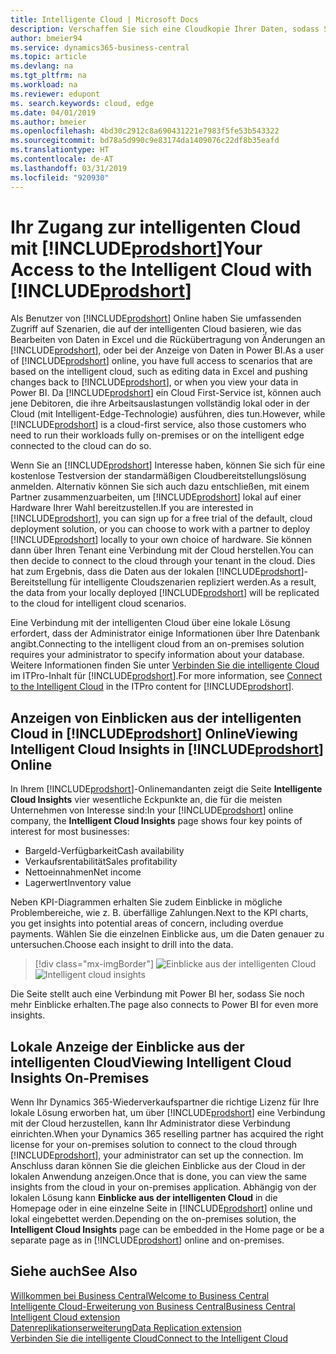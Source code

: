 ```yaml
---
title: Intelligente Cloud | Microsoft Docs
description: Verschaffen Sie sich eine Cloudkopie Ihrer Daten, sodass Sie mit der intelligenten Cloud verbunden sind.
author: bmeier94
ms.service: dynamics365-business-central
ms.topic: article
ms.devlang: na
ms.tgt_pltfrm: na
ms.workload: na
ms.reviewer: edupont
ms. search.keywords: cloud, edge
ms.date: 04/01/2019
ms.author: bmeier
ms.openlocfilehash: 4bd30c2912c8a690431221e7983f5fe53b543322
ms.sourcegitcommit: bd78a5d990c9e83174da1409076c22df8b35eafd
ms.translationtype: HT
ms.contentlocale: de-AT
ms.lasthandoff: 03/31/2019
ms.locfileid: "920930"
---
```

# <a name="your-access-to-the-intelligent-cloud-with-includeprodshortincludesprodshortmd"></a><span data-ttu-id="8d0a8-103">Ihr Zugang zur intelligenten Cloud mit [!INCLUDE[prodshort](includes/prodshort.md)]</span><span class="sxs-lookup"><span data-stu-id="8d0a8-103">Your Access to the Intelligent Cloud with [!INCLUDE[prodshort](includes/prodshort.md)]</span></span>

<span data-ttu-id="8d0a8-104">Als Benutzer von [!INCLUDE[prodshort](includes/prodshort.md)] Online haben Sie umfassenden Zugriff auf Szenarien, die auf der intelligenten Cloud basieren, wie das Bearbeiten von Daten in Excel und die Rückübertragung von Änderungen an [!INCLUDE[prodshort](includes/prodshort.md)], oder bei der Anzeige von Daten in Power BI.</span><span class="sxs-lookup"><span data-stu-id="8d0a8-104">As a user of [!INCLUDE[prodshort](includes/prodshort.md)] online, you have full access to scenarios that are based on the intelligent cloud, such as editing data in Excel and pushing changes back to [!INCLUDE[prodshort](includes/prodshort.md)], or when you view your data in Power BI.</span></span> <span data-ttu-id="8d0a8-105">Da [!INCLUDE[prodshort](includes/prodshort.md)] ein Cloud First-Service ist, können auch jene Debitoren, die ihre Arbeitsauslastungen vollständig lokal oder in der Cloud (mit Intelligent-Edge-Technologie) ausführen, dies tun.</span><span class="sxs-lookup"><span data-stu-id="8d0a8-105">However, while [!INCLUDE[prodshort](includes/prodshort.md)] is a cloud-first service, also those customers who need to run their workloads fully on-premises or on the intelligent edge connected to the cloud can do so.</span></span>  

<span data-ttu-id="8d0a8-106">Wenn Sie an [!INCLUDE[prodshort](includes/prodshort.md)] Interesse haben, können Sie sich für eine kostenlose Testversion der standarmäßigen Cloudbereitstellungslösung anmelden. Alternativ können Sie sich auch dazu entschließen, mit einem Partner zusammenzuarbeiten, um [!INCLUDE[prodshort](includes/prodshort.md)] lokal auf einer Hardware Ihrer Wahl bereitzustellen.</span><span class="sxs-lookup"><span data-stu-id="8d0a8-106">If you are interested in [!INCLUDE[prodshort](includes/prodshort.md)], you can sign up for a free trial of the default, cloud deployment solution, or you can choose to work with a partner to deploy [!INCLUDE[prodshort](includes/prodshort.md)] locally to your own choice of hardware.</span></span> <span data-ttu-id="8d0a8-107">Sie können dann über Ihren Tenant eine Verbindung mit der Cloud herstellen.</span><span class="sxs-lookup"><span data-stu-id="8d0a8-107">You can then decide to connect to the cloud through your tenant in the cloud.</span></span> <span data-ttu-id="8d0a8-108">Dies hat zum Ergebnis, dass die Daten aus der lokalen [!INCLUDE[prodshort](includes/prodshort.md)]-Bereitstellung für intelligente Cloudszenarien repliziert werden.</span><span class="sxs-lookup"><span data-stu-id="8d0a8-108">As a result, the data from your locally deployed [!INCLUDE[prodshort](includes/prodshort.md)] will be replicated to the cloud for intelligent cloud scenarios.</span></span>  

<span data-ttu-id="8d0a8-109">Eine Verbindung mit der intelligenten Cloud über eine lokale Lösung erfordert, dass der Administrator einige Informationen über Ihre Datenbank angibt.</span><span class="sxs-lookup"><span data-stu-id="8d0a8-109">Connecting to the intelligent cloud from an on-premises solution requires your administrator to specify information about your database.</span></span> <span data-ttu-id="8d0a8-110">Weitere Informationen finden Sie unter [Verbinden Sie die intelligente Cloud](/dynamics365/business-central/dev-itpro/administration/about-intelligent-edge) im ITPro-Inhalt für [!INCLUDE[prodshort](includes/prodshort.md)].</span><span class="sxs-lookup"><span data-stu-id="8d0a8-110">For more information, see [Connect to the Intelligent Cloud](/dynamics365/business-central/dev-itpro/administration/about-intelligent-edge) in the ITPro content for [!INCLUDE[prodshort](includes/prodshort.md)].</span></span>  

## <a name="viewing-intelligent-cloud-insights-in-includeprodshortincludesprodshortmd-online"></a><span data-ttu-id="8d0a8-111">Anzeigen von Einblicken aus der intelligenten Cloud in [!INCLUDE[prodshort](includes/prodshort.md)] Online</span><span class="sxs-lookup"><span data-stu-id="8d0a8-111">Viewing Intelligent Cloud Insights in [!INCLUDE[prodshort](includes/prodshort.md)] Online</span></span>

<span data-ttu-id="8d0a8-112">In Ihrem [!INCLUDE[prodshort](includes/prodshort.md)]-Onlinemandanten zeigt die Seite **Intelligente Cloud Insights** vier wesentliche Eckpunkte an, die für die meisten Unternehmen von Interesse sind:</span><span class="sxs-lookup"><span data-stu-id="8d0a8-112">In your [!INCLUDE[prodshort](includes/prodshort.md)] online company, the **Intelligent Cloud Insights** page shows four key points of interest for most businesses:</span></span>

- <span data-ttu-id="8d0a8-113">Bargeld-Verfügbarkeit</span><span class="sxs-lookup"><span data-stu-id="8d0a8-113">Cash availability</span></span>
- <span data-ttu-id="8d0a8-114">Verkaufsrentabilität</span><span class="sxs-lookup"><span data-stu-id="8d0a8-114">Sales profitability</span></span>
- <span data-ttu-id="8d0a8-115">Nettoeinnahmen</span><span class="sxs-lookup"><span data-stu-id="8d0a8-115">Net income</span></span>
- <span data-ttu-id="8d0a8-116">Lagerwert</span><span class="sxs-lookup"><span data-stu-id="8d0a8-116">Inventory value</span></span>

<span data-ttu-id="8d0a8-117">Neben KPI-Diagrammen erhalten Sie zudem Einblicke in mögliche Problembereiche, wie z. B. überfällige Zahlungen.</span><span class="sxs-lookup"><span data-stu-id="8d0a8-117">Next to the KPI charts, you get insights into potential areas of concern, including overdue payments.</span></span> <span data-ttu-id="8d0a8-118">Wählen Sie die einzelnen Einblicke aus, um die Daten genauer zu untersuchen.</span><span class="sxs-lookup"><span data-stu-id="8d0a8-118">Choose each insight to drill into the data.</span></span>  

> [!div class="mx-imgBorder"]
> <span data-ttu-id="8d0a8-119">![Einblicke aus der intelligenten Cloud](media/across-intelligent-cloud/intelligentcloudApril19.png "Zeigt die Seite „Einblicke aus der intelligenten Cloud“ in Business Central an")</span><span class="sxs-lookup"><span data-stu-id="8d0a8-119">![Intelligent cloud insights](media/across-intelligent-cloud/intelligentcloudApril19.png "Shows the intelligent Cloud Insights page in Business Central")</span></span>

<span data-ttu-id="8d0a8-120">Die Seite stellt auch eine Verbindung mit Power BI her, sodass Sie noch mehr Einblicke erhalten.</span><span class="sxs-lookup"><span data-stu-id="8d0a8-120">The page also connects to Power BI for even more insights.</span></span>

## <a name="viewing-intelligent-cloud-insights-on-premises"></a><span data-ttu-id="8d0a8-121">Lokale Anzeige der Einblicke aus der intelligenten Cloud</span><span class="sxs-lookup"><span data-stu-id="8d0a8-121">Viewing Intelligent Cloud Insights On-Premises</span></span>

<span data-ttu-id="8d0a8-122">Wenn Ihr Dynamics 365-Wiederverkaufspartner die richtige Lizenz für Ihre lokale Lösung erworben hat, um über [!INCLUDE[prodshort](includes/prodshort.md)] eine Verbindung mit der Cloud herzustellen, kann Ihr Administrator diese Verbindung einrichten.</span><span class="sxs-lookup"><span data-stu-id="8d0a8-122">When your Dynamics 365 reselling partner has acquired the right license for your on-premises solution to connect to the cloud through [!INCLUDE[prodshort](includes/prodshort.md)], your administrator can set up the connection.</span></span> <span data-ttu-id="8d0a8-123">Im Anschluss daran können Sie die gleichen Einblicke aus der Cloud in der lokalen Anwendung anzeigen.</span><span class="sxs-lookup"><span data-stu-id="8d0a8-123">Once that is done, you can view the same insights from the cloud in your on-premises application.</span></span> <span data-ttu-id="8d0a8-124">Abhängig von der lokalen Lösung kann **Einblicke aus der intelligenten Cloud** in die Homepage oder in eine einzelne Seite in [!INCLUDE[prodshort](includes/prodshort.md)] online und lokal eingebettet werden.</span><span class="sxs-lookup"><span data-stu-id="8d0a8-124">Depending on the on-premises solution, the **Intelligent Cloud Insights** page can be embedded in the Home page or be a separate page as in [!INCLUDE[prodshort](includes/prodshort.md)] online and on-premises.</span></span>  

## <a name="see-also"></a><span data-ttu-id="8d0a8-125">Siehe auch</span><span class="sxs-lookup"><span data-stu-id="8d0a8-125">See Also</span></span>

[<span data-ttu-id="8d0a8-126">Willkommen bei Business Central</span><span class="sxs-lookup"><span data-stu-id="8d0a8-126">Welcome to Business Central</span></span>](index.md)  
[<span data-ttu-id="8d0a8-127">Intelligente Cloud-Erweiterung von Business Central</span><span class="sxs-lookup"><span data-stu-id="8d0a8-127">Business Central Intelligent Cloud extension</span></span>](ui-extensions-intelligent-cloud.md)  
[<span data-ttu-id="8d0a8-128">Datenreplikationserweiterung</span><span class="sxs-lookup"><span data-stu-id="8d0a8-128">Data Replication extension</span></span>](ui-extensions-data-replication.md)  
[<span data-ttu-id="8d0a8-129">Verbinden Sie die intelligente Cloud</span><span class="sxs-lookup"><span data-stu-id="8d0a8-129">Connect to the Intelligent Cloud</span></span>](/dynamics365/business-central/dev-itpro/administration/about-intelligent-edge)  
